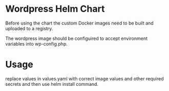 # Wordpress Helm Chart

Before using the chart the custom Docker images need to be built and uploaded to a registry.

The wordpress image should be configuired to accept environment variables into wp-config.php.

# Usage

replace values in values.yaml with correct image values and other required secrets and then use helm install command.